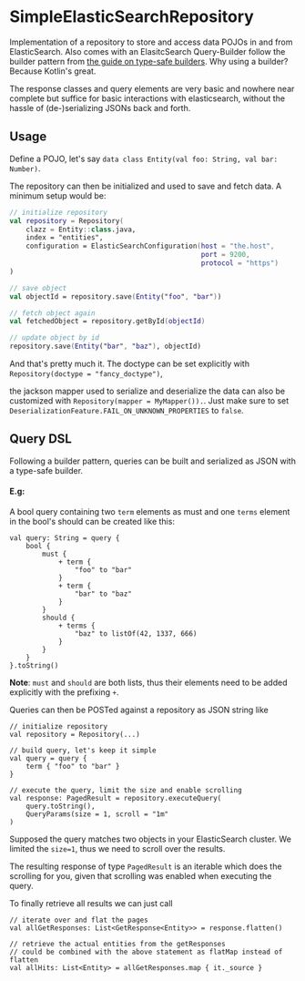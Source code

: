 # SimpleElasticSearchRepository

Implementation of a repository to store and access data POJOs in and from ElasticSearch.
Also comes with an ElasitcSearch Query-Builder follow the builder pattern from 
[the guide on type-safe builders](https://kotlinlang.org/docs/reference/type-safe-builders.html).
Why using a builder? Because Kotlin's great.

The response classes and query elements are very basic and nowhere near complete but suffice for basic
interactions with elasticsearch, without the hassle of (de-)serializing JSONs back and forth.

## Usage
Define a POJO, let's say `data class Entity(val foo: String, val bar: Number)`.


The repository can then be initialized and used to save and fetch data. A minimum setup would be:
```kotlin
// initialize repository
val repository = Repository(
    clazz = Entity::class.java,
    index = "entities",
    configuration = ElasticSearchConfiguration(host = "the.host",
                                               port = 9200,
                                               protocol = "https")
)

// save object
val objectId = repository.save(Entity("foo", "bar"))

// fetch object again
val fetchedObject = repository.getById(objectId)

// update object by id
repository.save(Entity("bar", "baz"), objectId)
```

And that's pretty much it. The doctype can be set explicitly with `Repository(doctype = "fancy_doctype")`,

the jackson mapper used to serialize and deserialize the data can also be customized with `Repository(mapper = MyMapper()).`.
Just make sure to set `DeserializationFeature.FAIL_ON_UNKNOWN_PROPERTIES` to `false`.

## Query DSL
Following a builder pattern, queries can be built and serialized as JSON with a type-safe builder.

#### E.g:
A bool query containing two `term` elements as must and one `terms` element in the bool's should can be created
like this:
```
val query: String = query {
    bool {
        must {
            + term {
                "foo" to "bar"
            }
            + term {
                "bar" to "baz"
            }
        }
        should {
            + terms {
                "baz" to listOf(42, 1337, 666)
            } 
        }
    }
}.toString()
```
__Note__: `must` and `should` are both lists, thus their elements need to be added explicitly with the prefixing `+`.

Queries can then be POSTed against a repository as JSON string like
```
// initialize repository
val repository = Repository(...)

// build query, let's keep it simple
val query = query {
    term { "foo" to "bar" }
}

// execute the query, limit the size and enable scrolling
val response: PagedResult = repository.executeQuery(
    query.toString(),
    QueryParams(size = 1, scroll = "1m"
)
```

Supposed the query matches two objects in your ElasticSearch cluster. We limited the `size=1`, thus we need to scroll
over the results.

The resulting response of type `PagedResult` is an iterable which does the scrolling for you, given that scrolling was
enabled when executing the query.

To finally retrieve all results we can just call
```
// iterate over and flat the pages
val allGetResponses: List<GetResponse<Entity>> = response.flatten()

// retrieve the actual entities from the getResponses
// could be combined with the above statement as flatMap instead of flatten
val allHits: List<Entity> = allGetResponses.map { it._source }
```
